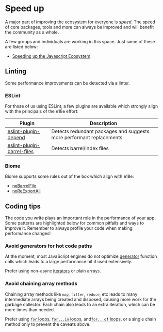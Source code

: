 # Speed up

A major part of improving the ecosystem for everyone is _speed_. The speed of core packages, tools and more can always be improved and will benefit the community as a whole.

A few groups and individuals are working in this space. Just some of these are listed below:

- [Speeding up the Javascript Ecosystem](https://marvinh.dev/blog/speeding-up-javascript-ecosystem).

## Linting

Some performance improvements can be detected via a linter.

### ESLint

For those of us using ESLint, a few plugins are available which strongly align with the principals of the e18e effort:

| Plugin | Description |
| -- | -- |
| [eslint-plugin-depend](https://github.com/es-tooling/eslint-plugin-depend) | Detects redundant packages and suggests more performant replacements |
| [eslint-plugin-barrel-files](https://github.com/thepassle/eslint-plugin-barrel-files) | Detects barrel/index files |

### Biome

Biome supports some rules out of the box which align with e18e:

- [noBarrelFile](https://biomejs.dev/linter/rules/no-barrel-file/)
- [noReExportAll](https://biomejs.dev/linter/rules/no-re-export-all/)

## Coding tips

The code you write plays an important role in the performance of your app. Some patterns are highlighted below for common pitfalls and ways to improve it. Remember to always profile your code when making performance changes!

<!-- Headers below are sorted alphabetically -->
<!-- TODO: Add inline benchmark comparison playground -->

### Avoid generators for hot code paths

At the moment, most JavaScript engines do not optimize [generator](https://developer.mozilla.org/en-US/docs/Web/JavaScript/Reference/Global_Objects/Generator) function calls which leads to a large performance hit if used extensively.

Prefer using non-async [iterators](https://developer.mozilla.org/en-US/docs/Web/JavaScript/Reference/Global_Objects/Iterator) or plain arrays.

### Avoid chaining array methods

Chaining array methods like `map`, `filter`, `reduce`, etc leads to many intermediate arrays being created and disposed, causing more work for the garbage collector. Each chain also leads to an extra iteration, which can be more times than needed.

Prefer using [`for` loops](https://developer.mozilla.org/en-US/docs/Web/JavaScript/Reference/Statements/for), [`for...in` loops](https://developer.mozilla.org/en-US/docs/Web/JavaScript/Reference/Statements/for...of), and[`for...of` loops](https://developer.mozilla.org/en-US/docs/Web/JavaScript/Reference/Statements/for...of), or a single chain method only to prevent the caveats above.
